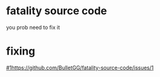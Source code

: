 # fatality source code
you prob need to fix it
# fixing
[#1](https://github.com/BulletGG/fatality-source-code/issues/1)https://github.com/BulletGG/fatality-source-code/issues/1
